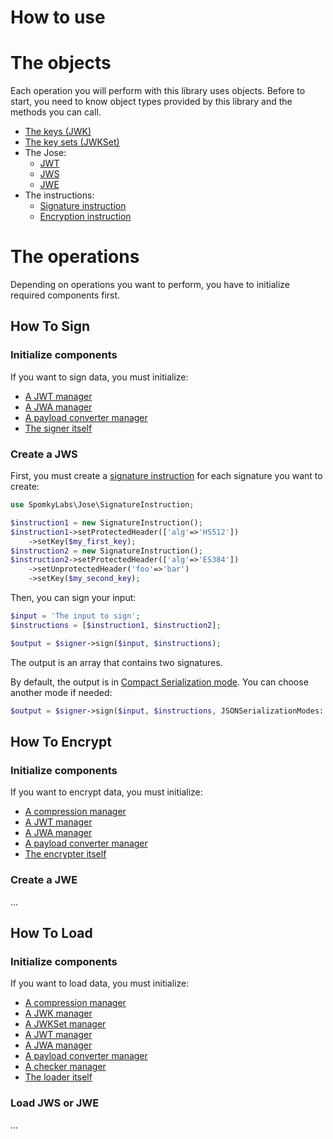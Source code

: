 How to use
==========

# The objects

Each operation you will perform with this library uses objects.
Before to start, you need to know object types provided by this library and the methods you can call.

* [The keys (JWK)](object/jwk.md)
* [The key sets (JWKSet)](object/jwkset.md)
* The Jose:
    * [JWT](object/jwt.md)
    * [JWS](object/jws.md)
    * [JWE](object/jwe.md)
* The instructions:
    * [Signature instruction](object/signature_instruction.md)
    * [Encryption instruction](object/encryption_instruction.md)

# The operations

Depending on operations you want to perform, you have to initialize required components first.

## How To Sign

### Initialize components

If you want to sign data, you must initialize:

* [A JWT manager](component/jwt_manager.md)
* [A JWA manager](component/jwa_manager.md)
* [A payload converter manager](component/payload_converter_manager.md)
* [The signer itself](component/signer.md)

### Create a JWS

First, you must create a [signature instruction](object/signature_instruction.md) for each signature you want to create:

```php
use SpomkyLabs\Jose\SignatureInstruction;

$instruction1 = new SignatureInstruction();
$instruction1->setProtectedHeader(['alg'=>'HS512'])
    ->setKey($my_first_key);
$instruction2 = new SignatureInstruction();
$instruction2->setProtectedHeader(['alg'=>'ES384'])
    ->setUnprotectedHeader('foo'=>'bar')
    ->setKey($my_second_key);
```

Then, you can sign your input:

```php
$input = 'The input to sign';
$instructions = [$instruction1, $instruction2];

$output = $signer->sign($input, $instructions);
```

The output is an array that contains two signatures.

By default, the output is in [Compact Serialization mode](OutputModes.md). You can choose another mode if needed:

```php
$output = $signer->sign($input, $instructions, JSONSerializationModes::JSON_SERIALIZATION);
```

## How To Encrypt

### Initialize components

If you want to encrypt data, you must initialize:

* [A compression manager](component/compression_manager.md)
* [A JWT manager](component/jwt_manager.md)
* [A JWA manager](component/jwa_manager.md)
* [A payload converter manager](component/payload_converter_manager.md)
* [The encrypter itself](component/encrypter.md)

### Create a JWE

...

## How To Load

### Initialize components

If you want to load data, you must initialize:

* [A compression manager](component/compression_manager.md)
* [A JWK manager](component/jwk_maanger.md)
* [A JWKSet manager](component/jwkset_manager.md)
* [A JWT manager](component/jwt_manager.md)
* [A JWA manager](component/jwa_manager.md)
* [A payload converter manager](component/payload_converter_manager.md)
* [A checker manager](component/checker_manager.md)
* [The loader itself](component/loader.md)

### Load JWS or JWE

...
